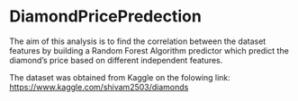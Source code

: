 # DiamondPricePredection


The aim of this analysis is to find the correlation between the dataset features by building a Random Forest Algorithm predictor which predict the diamond’s price based on different independent features.


The dataset was obtained from Kaggle on the folowing link:
      https://www.kaggle.com/shivam2503/diamonds
